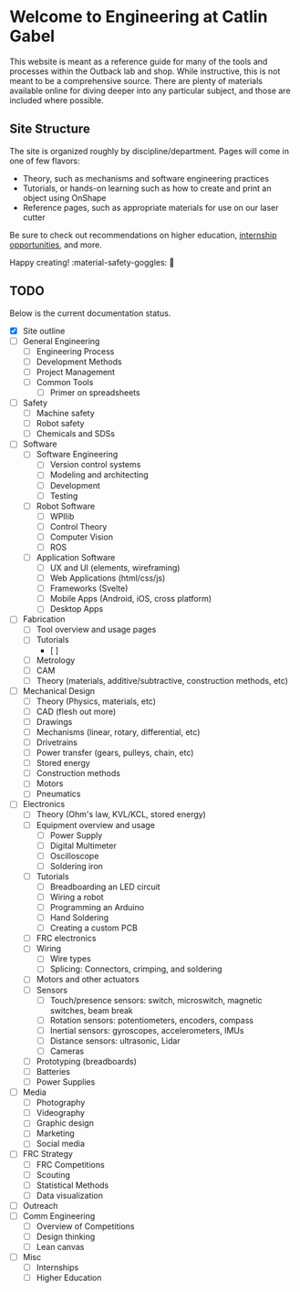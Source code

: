 # Welcome to Engineering at Catlin Gabel

This website is meant as a reference guide for many of the tools and processes within the Outback lab and shop. While instructive, this is not meant to be a comprehensive source. There are plenty of materials available online for diving deeper into any particular subject, and those are included where possible.

## Site Structure

The site is organized roughly by discipline/department. Pages will come in one of few flavors:

- Theory, such as mechanisms and software engineering practices
- Tutorials, or hands-on learning such as how to create and print an object using OnShape
- Reference pages, such as appropriate materials for use on our laser cutter

Be sure to check out recommendations on higher education, [internship opportunities](misc/internships.md), and more.

Happy creating! :material-safety-goggles: :hammer:

## TODO

Below is the current documentation status.

- [x] Site outline
- [ ] General Engineering
    - [ ] Engineering Process
    - [ ] Development Methods
    - [ ] Project Management
    - [ ] Common Tools
        - [ ] Primer on spreadsheets
- [ ] Safety
    - [ ] Machine safety
    - [ ] Robot safety
    - [ ] Chemicals and SDSs
- [ ] Software
    - [ ] Software Engineering
        - [ ] Version control systems
        - [ ] Modeling and architecting
        - [ ] Development
        - [ ] Testing
    - [ ] Robot Software
        - [ ] WPIlib
        - [ ] Control Theory
        - [ ] Computer Vision
        - [ ] ROS
    - [ ] Application Software
        - [ ] UX and UI (elements, wireframing)
        - [ ] Web Applications (html/css/js)
        - [ ] Frameworks (Svelte)
        - [ ] Mobile Apps (Android, iOS, cross platform)
        - [ ] Desktop Apps
- [ ] Fabrication
    - [ ] Tool overview and usage pages
    - [ ] Tutorials
        - [ ] 
    - [ ] Metrology
    - [ ] CAM
    - [ ] Theory (materials, additive/subtractive, construction methods, etc)
- [ ] Mechanical Design
    - [ ] Theory (Physics, materials, etc)
    - [ ] CAD (flesh out more)
    - [ ] Drawings
    - [ ] Mechanisms (linear, rotary, differential, etc)
    - [ ] Drivetrains
    - [ ] Power transfer (gears, pulleys, chain, etc)
    - [ ] Stored energy
    - [ ] Construction methods
    - [ ] Motors
    - [ ] Pneumatics
- [ ] Electronics
    - [ ] Theory (Ohm's law, KVL/KCL, stored energy)
    - [ ] Equipment overview and usage
        - [ ] Power Supply
        - [ ] Digital Multimeter
        - [ ] Oscilloscope
        - [ ] Soldering iron
    - [ ] Tutorials
        - [ ] Breadboarding an LED circuit
        - [ ] Wiring a robot
        - [ ] Programming an Arduino
        - [ ] Hand Soldering
        - [ ] Creating a custom PCB
    - [ ] FRC electronics
    - [ ] Wiring
        - [ ] Wire types
        - [ ] Splicing: Connectors, crimping, and soldering
    - [ ] Motors and other actuators
    - [ ] Sensors
        - [ ] Touch/presence sensors: switch, microswitch, magnetic switches, beam break
        - [ ] Rotation sensors: potentiometers, encoders, compass
        - [ ] Inertial sensors: gyroscopes, accelerometers, IMUs
        - [ ] Distance sensors: ultrasonic, Lidar
        - [ ] Cameras
    - [ ] Prototyping (breadboards)
    - [ ] Batteries
    - [ ] Power Supplies
- [ ] Media
    - [ ] Photography
    - [ ] Videography
    - [ ] Graphic design
    - [ ] Marketing
    - [ ] Social media
- [ ] FRC Strategy
    - [ ] FRC Competitions
    - [ ] Scouting
    - [ ] Statistical Methods
    - [ ] Data visualization
- [ ] Outreach
- [ ] Comm Engineering
    - [ ] Overview of Competitions
    - [ ] Design thinking
    - [ ] Lean canvas
- [ ] Misc
    - [ ] Internships
    - [ ] Higher Education